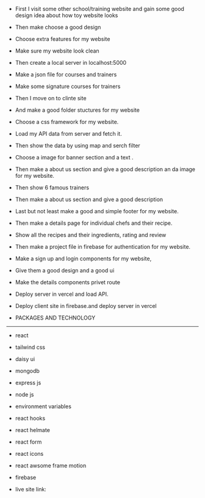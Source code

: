 - First I visit some other school/training website and gain some good design idea about how toy website looks
- Then make choose a good design
- Choose extra features for my website
- Make sure my website look clean
- Then create a local server in localhost:5000
- Make a json file for courses and trainers
- Make some signature courses for trainers
- Then I move on to clinte site
- And make a good folder stuctures for my website
- Choose a css framework for my website.
- Load my API data from server and fetch it.
- Then show the data by using map and serch filter
- Choose a image for banner section and a text .
- Then make a about us section and give a good description an da image for my website.
- Then show 6 famous trainers
- Then make a about us section and give a good description
- Last but not least make a good and simple footer for my website.
- Then make a details page for individual chefs and their recipe.
- Show all the recipes and their ingredients, rating and review
- Then make a project file in firebase for authentication for my website.
- Make a sign up and login components for my website,
- Give them a good design and a good ui
- Make the details components privet route
- Deploy server in vercel and load API.
- Deploy client site in firebase.and deploy server in vercel

- PACKAGES AND TECHNOLOGY

---

- react
- tailwind css
- daisy ui
- mongodb
- express js
- node js
- environment variables
- react hooks
- react helmate
- react form
- react icons
- react awsome frame motion
- firebase

- live site link:
